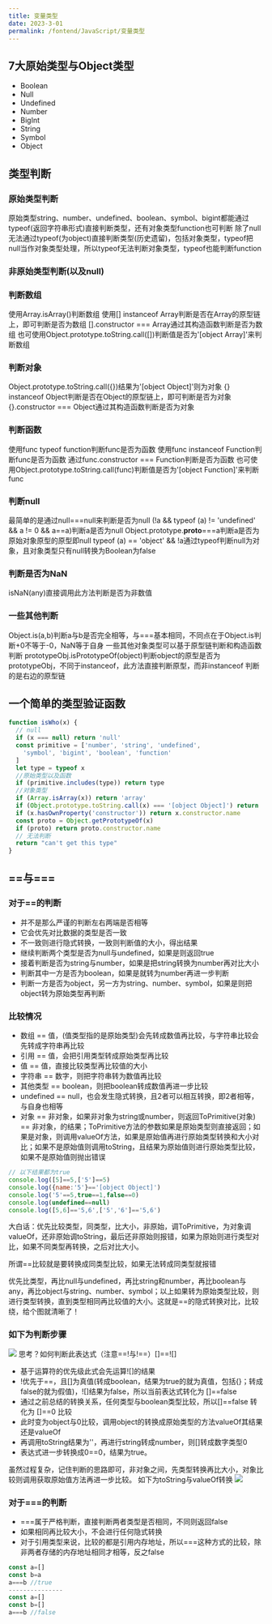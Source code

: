 ```yaml
---
title: 变量类型  
date: 2023-3-01
permalink: /fontend/JavaScript/变量类型
---
```


## 7大原始类型与Object类型

- Boolean
- Null
- Undefined
- Number
- BigInt
- String
- Symbol
- Object

## 类型判断
### 原始类型判断
>
原始类型string、number、undefined、boolean、symbol、bigint都能通过typeof(返回字符串形式)直接判断类型，还有对象类型function也可判断
除了null无法通过typeof(为object)直接判断类型(历史遗留)，包括对象类型，typeof把null当作对象类型处理，所以typeof无法判断对象类型，typeof也能判断function
>
### 非原始类型判断(以及null)
### 判断数组
>
使用Array.isArray()判断数组
使用[] instanceof Array判断是否在Array的原型链上，即可判断是否为数组
[].constructor === Array通过其构造函数判断是否为数组
也可使用Object.prototype.toString.call([])判断值是否为'[object Array]'来判断数组
>
### 判断对象
>
Object.prototype.toString.call({})结果为'[object Object]'则为对象
{} instanceof Object判断是否在Object的原型链上，即可判断是否为对象
{}.constructor === Object通过其构造函数判断是否为对象
>
### 判断函数
>
使用func typeof function判断func是否为函数
使用func instanceof Function判断func是否为函数
通过func.constructor === Function判断是否为函数
也可使用Object.prototype.toString.call(func)判断值是否为'[object Function]'来判断func
>
### 判断null
>
最简单的是通过null===null来判断是否为null
(!a && typeof (a) != 'undefined' && a != 0 && a==a)判断a是否为null
Object.prototype.__proto__===a判断a是否为原始对象原型的原型即null
typeof (a) == 'object' && !a通过typeof判断null为对象，且对象类型只有null转换为Boolean为false
>
### 判断是否为NaN
>
isNaN(any)直接调用此方法判断是否为非数值
>
### 一些其他判断
>
Object.is(a,b)判断a与b是否完全相等，与===基本相同，不同点在于Object.is判断+0不等于-0，NaN等于自身
一些其他对象类型可以基于原型链判断和构造函数判断
prototypeObj.isPrototypeOf(object)判断object的原型是否为prototypeObj，不同于instanceof，此方法直接判断原型，而非instanceof 判断的是右边的原型链
>
## 一个简单的类型验证函数
```js
function isWho(x) {
  // null
  if (x === null) return 'null'
  const primitive = ['number', 'string', 'undefined',
    'symbol', 'bigint', 'boolean', 'function'
  ]
  let type = typeof x
  //原始类型以及函数
  if (primitive.includes(type)) return type
  //对象类型
  if (Array.isArray(x)) return 'array'
  if (Object.prototype.toString.call(x) === '[object Object]') return 'object'
  if (x.hasOwnProperty('constructor')) return x.constructor.name
  const proto = Object.getPrototypeOf(x)
  if (proto) return proto.constructor.name
  // 无法判断
  return "can't get this type"
}
```

## ==与===
### 对于==的判断

- 并不是那么严谨的判断左右两端是否相等
- 它会优先对比数据的类型是否一致
- 不一致则进行隐式转换，一致则判断值的大小，得出结果
- 继续判断两个类型是否为null与undefined，如果是则返回true
- 接着判断是否为string与number，如果是把string转换为number再对比大小
- 判断其中一方是否为boolean，如果是就转为number再进一步判断
- 判断一方是否为object，另一方为string、number、symbol，如果是则把object转为原始类型再判断


### 比较情况

- 数组 == 值，(值类型指的是原始类型)会先转成数值再比较，与字符串比较会先转成字符串再比较
- 引用 == 值，会把引用类型转成原始类型再比较
- 值 == 值，直接比较类型再比较值的大小
- 字符串 == 数字，则把字符串转为数值再比较
- 其他类型 == boolean，则把boolean转成数值再进一步比较
- undefined == null，也会发生隐式转换，且2者可以相互转换，即2者相等，与自身也相等
- 对象 == 非对象，如果非对象为string或number，则返回ToPrimitive(对象) == 非对象，的结果；ToPrimitive方法的参数如果是原始类型则直接返回；如果是对象，则调用valueOf方法，如果是原始值再进行原始类型转换和大小对比；如果不是原始值则调用toString，且结果为原始值则进行原始类型比较，如果不是原始值则抛出错误

```js
// 以下结果都为true
console.log([5]==5,['5']==5)
console.log({name:'5'}=='[object Object]')
console.log('5'==5,true==1,false==0)
console.log(undefined==null)
console.log([5,6]=='5,6',['5','6']=='5,6')
```
>
大白话：优先比较类型，同类型，比大小，非原始，调ToPrimitive，为对象调valueOf，还非原始调toString，最后还非原始则报错，如果为原始则进行类型对比，如果不同类型再转换，之后对比大小。
>
所谓==比较就是要转换成同类型比较，如果无法转成同类型就报错
>
优先比类型，再比null与undefined，再比string和number，再比boolean与any，再比object与string、number、symbol；以上如果转为原始类型比较，则进行类型转换，直到类型相同再比较值的大小。这就是==的隐式转换对比，比较绕，给个图就清晰了！
>
### 如下为判断步骤
![](http://file.cqcdq.top/iRrNoiw6qSRTrq46vyJjWeLcWywam7Iw/%E6%AF%94%E8%BE%83%E6%B5%81%E7%A8%8B.png)
思考？如何判断此表达式（注意==!与!==）[]==![]

- 基于运算符的优先级此式会先运算![]的结果
- !优先于==，且[]为真值(转成boolean，结果为true的就为真值，包括{}；转成false的就为假值)，![]结果为false，所以当前表达式转化为 []==false
- 通过之前总结的转换关系，任何类型与boolean类型比较，所以[]==false 转化为 []==0 比较
- 此时变为object与0比较，调用object的转换成原始类型的方法valueOf其结果还是valueOf
- 再调用toString结果为''，再进行string转成number，则[]转成数字类型0
- 表达式进一步转换成0==0，结果为true。

虽然过程复杂，记住判断的思路即可，非对象之间，先类型转换再比大小，对象比较则调用获取原始值方法再进一步比较。
如下为toString与valueOf转换
![](http://file.cqcdq.top/zM3f434ChVwg9fQYPn1xsHfVjgTHEmDh/%E8%BD%AC%E6%8D%A2.png)

### 对于===的判断

- ===属于严格判断，直接判断两者类型是否相同，不同则返回false
- 如果相同再比较大小，不会进行任何隐式转换
- 对于引用类型来说，比较的都是引用内存地址，所以===这种方式的比较，除非两者存储的内存地址相同才相等，反之false
```js
const a=[]
const b=a
a===b //true
---------------
const a=[]
const b=[]
a===b //false
```